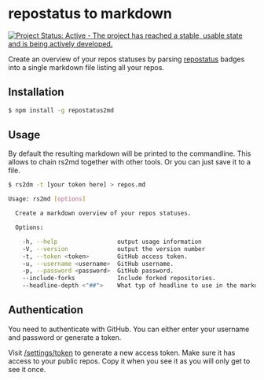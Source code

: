 # repostatus to markdown

[![Project Status: Active - The project has reached a stable, usable state and is being actively developed.](http://www.repostatus.org/badges/latest/active.svg)](http://www.repostatus.org/#active)

Create an overview of your repos statuses by parsing [repostatus](http://www.repostatus.org/) badges into a single markdown file listing all your repos.

## Installation

```bash
$ npm install -g repostatus2md
```

## Usage

By default the resulting markdown will be printed to the commandline. This allows to chain rs2md together with other tools. Or you can just save it to a file.

```bash
$ rs2dm -t [your token here] > repos.md
```

```bash
Usage: rs2md [options]

  Create a markdown overview of your repos statuses.

  Options:

    -h, --help                 output usage information
    -V, --version              output the version number
    -t, --token <token>        GitHub access token.
    -u, --username <username>  GitHub username.
    -p, --password <password>  GitHub password.
    --include-forks            Include forked repositories.
    --headline-depth <"##">    What typ of headline to use in the markdown.
```

## Authentication

You need to authenticate with GitHub. You can either enter your username and password or generate a token.

Visit [/settings/token](https://github.com/settings/tokens) to generate a new access token. Make sure it has access to your public repos. Copy it when you see it as you will only get to see it once.
